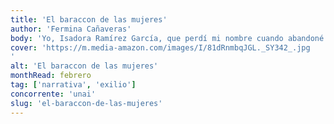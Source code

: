 ```yaml
---
title: 'El baraccon de las mujeres'
author: 'Fermina Cañaveras'
body: 'Yo, Isadora Ramírez García, que perdí mi nombre cuando abandoné España junto a mi madre, Carmen, y a mi tía Teresa en 1939 en busca de mi hermano Ignacio, voy a contarte mi historia, María. '
cover: 'https://m.media-amazon.com/images/I/81dRnmbqJGL._SY342_.jpg
'
alt: 'El baraccon de las mujeres'
monthRead: febrero
tag: ['narrativa', 'exilio']
concorrente: 'unai'
slug: 'el-baraccon-de-las-mujeres'
---
```


